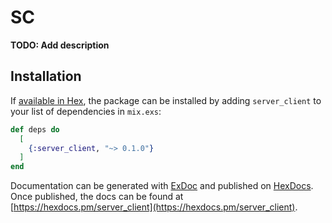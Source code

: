 # SC

**TODO: Add description**

## Installation

If [available in Hex](https://hex.pm/docs/publish), the package can be installed
by adding `server_client` to your list of dependencies in `mix.exs`:

```elixir
def deps do
  [
    {:server_client, "~> 0.1.0"}
  ]
end
```

Documentation can be generated with [ExDoc](https://github.com/elixir-lang/ex_doc)
and published on [HexDocs](https://hexdocs.pm). Once published, the docs can
be found at [https://hexdocs.pm/server_client](https://hexdocs.pm/server_client).

